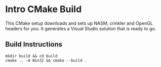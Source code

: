 # Intro CMake Build
This CMake setup downloads and sets up NASM, crinkler and OpenGL headers for you. It generates a Visual Studio solution that is ready to go.


## Build Instructions

```
mkdir build && cd build
cmake .. -A Win32 && cmake --build .
```